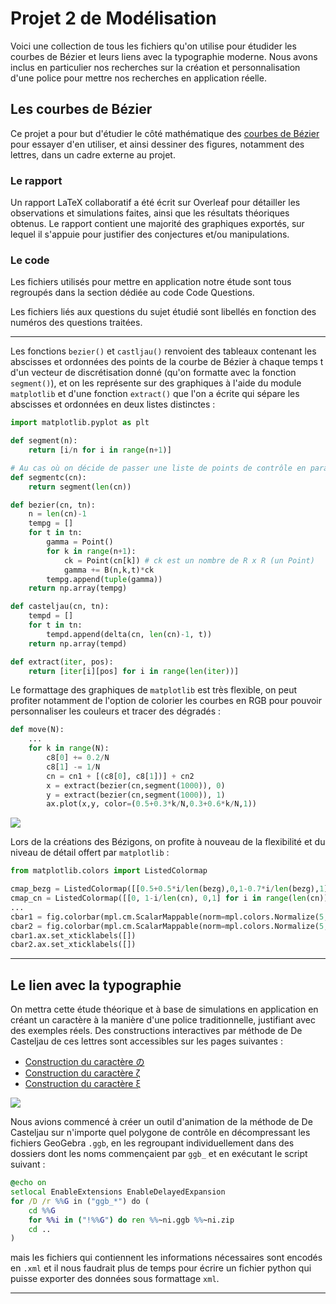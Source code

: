 # Projet 2 de Modélisation

Voici une collection de tous les fichiers qu'on utilise pour étudider les courbes de Bézier et leurs liens avec la typographie moderne. 
Nous avons inclus en particulier nos recherches sur la création et personnalisation d'une police pour mettre nos recherches en application réelle.

## Les courbes de Bézier

Ce projet a pour but d'étudier le côté mathématique des [courbes de Bézier](https://fr.wikipedia.org/wiki/Courbe_de_B%C3%A9zier) pour essayer d'en utiliser, 
et ainsi dessiner des figures, notamment des lettres, dans un cadre externe au projet.

### Le rapport
Un rapport LaTeX collaboratif a été écrit sur Overleaf pour détailler les observations et simulations faites, ainsi que les résultats théoriques obtenus.
Le rapport contient une majorité des graphiques exportés, sur lequel il s'appuie pour justifier des conjectures et/ou manipulations.


### Le code
Les fichiers utilisés pour mettre en application notre étude sont tous regroupés dans la section dédiée au code Code Questions. 

Les fichiers liés aux questions du sujet étudié sont libellés en fonction des numéros des questions traitées.

---

Les fonctions `bezier()` et `castljau()` renvoient des tableaux contenant les abscisses et ordonnées des points de la courbe de Bézier à chaque temps t d'un vecteur de discrétisation donné (qu'on formatte avec la fonction `segment()`), et on les représente sur des graphiques à l'aide du module `matplotlib` et d'une fonction `extract()` que l'on a écrite qui sépare les abscisses et ordonnées en deux listes distinctes :

```py
import matplotlib.pyplot as plt

def segment(n):
    return [i/n for i in range(n+1)]

# Au cas où on décide de passer une liste de points de contrôle en paramètres
def segmentc(cn):
    return segment(len(cn))

def bezier(cn, tn):
    n = len(cn)-1
    tempg = []
    for t in tn:
        gamma = Point()
        for k in range(n+1):
            ck = Point(cn[k]) # ck est un nombre de R x R (un Point)
            gamma += B(n,k,t)*ck
        tempg.append(tuple(gamma))
    return np.array(tempg)

def casteljau(cn, tn):
    tempd = []
    for t in tn:
        tempd.append(delta(cn, len(cn)-1, t))
    return np.array(tempd)

def extract(iter, pos):
    return [iter[i][pos] for i in range(len(iter))]
```

Le formattage des graphiques de `matplotlib` est très flexible, on peut profiter notamment de l'option de colorier les courbes en RGB pour pouvoir personnaliser les couleurs et tracer des dégradés : 

```py
def move(N):
    ...
    for k in range(N):
        c8[0] += 0.2/N
        c8[1] -= 1/N
        cn = cn1 + [(c8[0], c8[1])] + cn2
        x = extract(bezier(cn,segment(1000)), 0)
        y = extract(bezier(cn,segment(1000)), 1)    
        ax.plot(x,y, color=(0.5+0.3*k/N,0.3+0.6*k/N,1))
```

![](https://github.com/ChrisMzz/Projet-2-Modelisation/tree/main/Code%20Questions/images-02/c8_modifié.png)


Lors de la créations des Bézigons, on profite à nouveau de la flexibilité et du niveau de détail offert par `matplotlib` : 
```py
from matplotlib.colors import ListedColormap

cmap_bezg = ListedColormap([[0.5+0.5*i/len(bezg),0,1-0.7*i/len(bezg),1] for i in range(len(bezg))])
cmap_cn = ListedColormap([[0, 1-i/len(cn), 0,1] for i in range(len(cn))])
...
cbar1 = fig.colorbar(mpl.cm.ScalarMappable(norm=mpl.colors.Normalize(5,10),cmap=cmap_bezg), cax=axins1, orientation='horizontal')
cbar2 = fig.colorbar(mpl.cm.ScalarMappable(norm=mpl.colors.Normalize(5,10),cmap=cmap_cn), cax=axins2, orientation='horizontal')
cbar1.ax.set_xticklabels([])
cbar2.ax.set_xticklabels([])
```

---


## Le lien avec la typographie

On mettra cette étude théorique et à base de simulations en application en créant un caractère à la manière d'une police traditionnelle, justifiant avec des exemples réels.
Des constructions interactives par méthode de De Casteljau de ces lettres sont accessibles sur les pages suivantes :
 - [Construction du caractère の](https://www.geogebra.org/m/zmjjbupm)
 - [Construction du caractère ζ](https://www.geogebra.org/m/sqdbawpu)
 - [Construction du caractère ξ](https://www.geogebra.org/m/xpeuyn6q)
 

![](https://github.com/ChrisMzz/Projet-2-Modelisation/tree/main/Code%20Questions/images-11/xi.gif)

Nous avions commencé à créer un outil d'animation de la méthode de De Casteljau sur n'importe quel polygone de contrôle en décompressant les fichiers GeoGebra `.ggb`, en les regroupant individuellement dans des dossiers dont les noms commençaient par `ggb_` et en exécutant le script suivant :

```bat
@echo on
setlocal EnableExtensions EnableDelayedExpansion
for /D /r %%G in ("ggb_*") do (
    cd %%G
    for %%i in ("!%%G") do ren %%~ni.ggb %%~ni.zip
    cd ..
)
```

mais les fichiers qui contiennent les informations nécessaires sont encodés en `.xml` et il nous faudrait plus de temps pour écrire un fichier python qui puisse exporter des données sous formattage `xml`.

---



